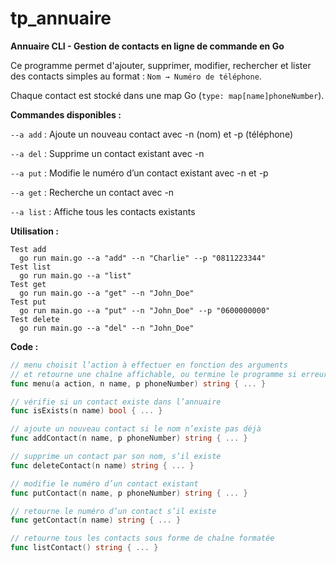 # tp_annuaire

**Annuaire CLI - Gestion de contacts en ligne de commande en Go**

Ce programme permet d'ajouter, supprimer, modifier, rechercher et lister des contacts simples 
au format : `Nom → Numéro de téléphone`.

Chaque contact est stocké dans une map Go (`type: map[name]phoneNumber`).

**Commandes disponibles :**

  `--a add`   : Ajoute un nouveau contact avec -n (nom) et -p (téléphone)
  
  `--a del`   : Supprime un contact existant avec -n
  
  `--a put`   : Modifie le numéro d’un contact existant avec -n et -p
  
  `--a get`   : Recherche un contact avec -n
  
  `--a list`  : Affiche tous les contacts existants
  

**Utilisation :**
```
Test add
  go run main.go --a "add" --n "Charlie" --p "0811223344"
Test list
  go run main.go --a "list"
Test get
  go run main.go --a "get" --n "John_Doe"
Test put
  go run main.go --a "put" --n "John_Doe" --p "0600000000"
Test delete
  go run main.go --a "del" --n "John_Doe"
```
**Code :**
```go
// menu choisit l’action à effectuer en fonction des arguments
// et retourne une chaîne affichable, ou termine le programme si erreur
func menu(a action, n name, p phoneNumber) string { ... }

// vérifie si un contact existe dans l’annuaire
func isExists(n name) bool { ... }

// ajoute un nouveau contact si le nom n’existe pas déjà
func addContact(n name, p phoneNumber) string { ... }

// supprime un contact par son nom, s’il existe
func deleteContact(n name) string { ... }

// modifie le numéro d’un contact existant
func putContact(n name, p phoneNumber) string { ... }

// retourne le numéro d’un contact s’il existe
func getContact(n name) string { ... }

// retourne tous les contacts sous forme de chaîne formatée
func listContact() string { ... }
```
